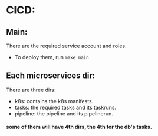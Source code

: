# CICD:


## Main: 

There are the required service account and roles.  
- To deploy them, run `make main`

## Each microservices dir: 
There are three dirs:  
- k8s: contains the k8s manifests.
- tasks: the required tasks and its taskruns.  
- pipeline: the pipeline and its pipelinerun. 

#### some of them will have 4th dirs, the 4th for the db's tasks. 
